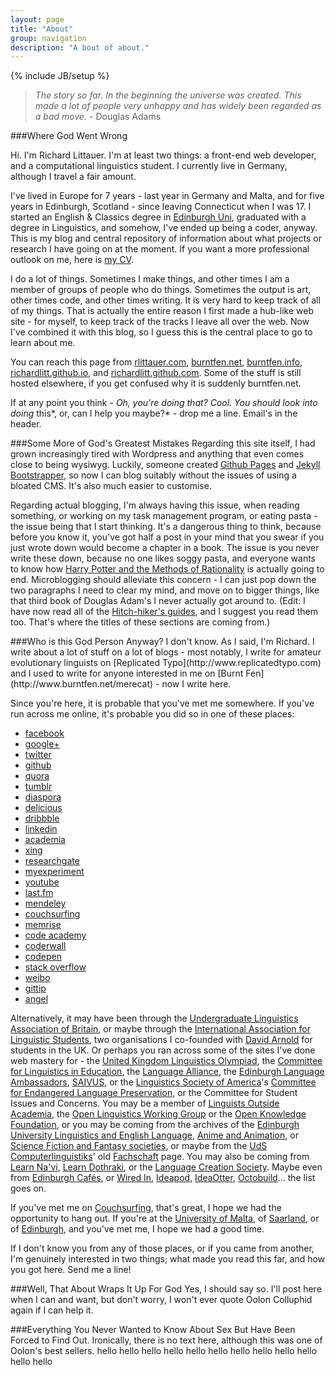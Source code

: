 ```yaml
---
layout: page
title: "About"
group: navigation
description: "A bout of about."
---
```

{% include JB/setup %}

> _The story so far. In the beginning the universe was created. This
> made a lot of people very unhappy and has widely been regarded as a
> bad move._ - Douglas Adams

###Where God Went Wrong

Hi. I'm Richard Littauer. I'm at least two things: a front-end web developer, 
and a computational linguistics student. I currently live in Germany, although
I travel a fair amount.

I've lived in Europe for 7 years - last year in Germany and Malta, and for five years in
Edinburgh, Scotland - since leaving Connecticut when I was 17. I started an
English & Classics degree in [Edinburgh Uni](http://www.ed.ac.uk/home), graduated with a
degree in Linguistics, and somehow, I've ended up being a coder, anyway. 
This is my blog and central repository of information about what projects 
or research I have going on at the moment. If you want a more professional 
outlook on me, here is [my CV](/files/Littauer_CV.pdf).

I do a lot of things. Sometimes I make things, and other times I am a
member of groups of people who do things. Sometimes the output is art,
other times code, and other times writing. It is very hard to keep 
track of all of my things. That is actually the
entire reason I first made a hub-like web site - for myself, to
keep track of the tracks I leave all over the web. Now I've combined it 
with this blog, so I guess this is the central place to go to learn about me. 

You can reach this page from [rlittauer.com](http://www.rlittauer.com), [burntfen.net](http://www.burntfen.net),
[burntfen.info](http://www.burntfen.info), [richardlitt.github.io](http://richardlitt.github.io), 
and [richardlitt.github.com](http://richardlitt.github.com). Some of the stuff is still hosted elsewhere, 
if you get confused why it is suddenly burntfen.net. 

If at any point you think - *Oh, you're doing that? Cool. You should look into
doing* this*, or, can I help you maybe?* - drop me a line. Email's in the header. 

###Some More of God's Greatest Mistakes 
Regarding this site itself, I had grown increasingly tired with
Wordpress and anything that even comes close to being wysiwyg. 
Luckily, someone created [Github Pages](http://pages.github.com/) and [Jekyll
Bootstrapper](http://jekyllbootstrap.com/), so now I can blog suitably
without the issues of using a bloated CMS. It's also much easier to customise.

Regarding actual blogging, I'm always having this issue, when reading something, or working on my task
management program, or eating pasta - the issue being that I start
thinking. It's a dangerous thing to think, because before you know it,
you've got half a post in your mind that you swear if you just
wrote down would become a chapter in a book. The issue is you never
write these down, because no one likes soggy pasta, and everyone wants
to know how [Harry Potter and the Methods of
Rationality](http://hpmor.com/) is actually going to end. Microblogging
should alleviate this concern - I can just pop down the two paragraphs I
need to clear my mind, and move on to bigger things, like that third
book of Douglas Adam's I never actually got around to. (Edit: I have now
read all of the [Hitch-hiker's guides](http://en.wikipedia.org/wiki/Douglas_Adams), 
and I suggest you read them too. That's where the titles of these sections are coming
from.)

<div id="networks"></div>
###Who is this God Person Anyway?
I don't know. As I said, I'm Richard. I write about a lot of stuff on a lot of
blogs - most notably, I write for amateur evolutionary linguists on [Replicated
Typo](http://www.replicatedtypo.com) and I used to write for anyone interested in me on [Burnt
Fen](http://www.burntfen.net/merecat) - now I write here. 

Since you're here, it is probable that you've met me somewhere. If
you've run across me online, it's probable you did so in one of these
places:  

* [facebook](http://www.facebook.com/richard.littauer)  
* [google+](http://gplus.to/richlitt)  
* [twitter](http://twitter.com/#!/richlitt)  
* [github](https://github.com/RichardLitt)
* [quora](http://www.quora.com/Richard-Littauer)  
* [tumblr](http://richfenne.tumblr.com)  
* [diaspora](https://joindiaspora.com/u/richardlitt)  
* [delicious](http://delicious.com/richlitt/)  
* [dribbble](http://dribbble.com/richlitt)  
* [linkedin](http://uk.linkedin.com/pub/richard-littauer/29/576/197)  
* [academia](http://edinburgh.academia.edu/RichardLittauer)  
* [xing](https://www.xing.com/profile/Richard_Littauer)  
* [researchgate](http://www.researchgate.net/profile/Richard_Littauer/)  
* [myexperiment](http://www.myexperiment.org/users/16690.html)  
* [youtube](http://www.youtube.com/user/Rich0Fenn)  
* [last.fm](http://www.last.fm/user/RichardFenn)  
* [mendeley](http://www.mendeley.com/profiles/richard-littauer/)  
* [couchsurfing](http://www.couchsurfing.org/people/richardlitt)  
* [memrise](http://www.memrise.com/user/RichLitt)  
* [code academy](http://www.codecademy.com/users/richlitt)  
* [coderwall](https://coderwall.com/richardlitt)  
* [codepen](http://codepen.io/RichardLitt)  
* [stack overflow](http://stackoverflow.com/users/1166929/richlitt)  
* [weibo](http://www.weibo.com/2640928093/profile?)  
* [gittip](https://www.gittip.com/richlitt/)  
* [angel](https://angel.co/richlitt)  

Alternatively, it may have been through the [Undergraduate Linguistics
Association of Britain](http://www.lingstudents.co.uk/), or maybe
through the [International Association for Linguistic
Students](http://www.lingstudents.org), two organisations I co-founded
with [David Arnold](https://www.linkedin.com/in/dmarnold) for students
in the UK. Or perhaps you ran across some of the sites I've done web
mastery for - the [United Kingdom Linguistics Olympiad](uklo.org), the
[Committee for Linguistics in Education](http://www.clie.org.uk), the
[Language Alliance](http://www.language-alliance.org.uk), the [Edinburgh
Language Ambassadors](http://ela.eusa.ed.ac.uk),
[SAIVUS](http://www.saivus.org), or the [Linguistics Society of
America](https://lsadc.org/)'s [Committee for Endangered Language
Preservation](http://lsacelp.org/), or the Committee for Student Issues
and Concerns. You may be a member of [Linguists Outside
Academia](http://groups.google.com/group/ling-outside), the [Open
Linguistics Working Group](http://groups.google.com/group/ling-outside)
or the [Open Knowledge Foundation](http://okfn.org/), or you may be
coming from the archives of the [Edinburgh University Linguistics and
English Language](http://langsoc.eusa.ed.ac.uk), [Anime and
Animation](http://aasoc.wordpress.com/), or [Science Fiction and Fantasy
societies](http://sesoc.eusa.ed.ac.uk/), or maybe from the [UdS
Computerlinguistiks](coli.uni-saarland.de)' old
[Fachschaft](http://www.coli.uni-saarland.de/fs-coli/Main/HomePage)
page. You may also be coming from [Learn
Na'vi](http://www.learnnavi.org), [Learn
Dothraki](http://www.dothraki.org), or the [Language Creation
Society](http://www.conlang.org). Maybe even from [Edinburgh
Cafés](http://edinburghcafes.com/), or [Wired In](http://wyrdin.com),
[Ideapod](http://www.ideapod.com), [IdeaOtter](http://www.ideaotter.com),
[Octobuild](http://www.octobuild.com)... the list goes on.

If you've met me on
[Couchsurfing](http://www.couchsurfing.org/people/richardlitt), that's
great, I hope we had the opportunity to hang out. If you're at the
[University of Malta](http://www.um.edu.mt/), of
[Saarland](http://www.uni-saarland.de/en/), or of
[Edinburgh](http://www.ed.ac.uk/home), and you've met me, I hope we had
a good time.

If I don't know you from any of those places, or if you came from
another, I'm genuinely interested in two things; what made you read this
far, and how you got here. Send me a line!

###Well, That About Wraps It Up For God
Yes, I should say so. I'll post here when I can and want, but don't worry, I
won't ever quote Oolon Colluphid again if I can help it.

###Everything You Never Wanted to Know About Sex But Have Been Forced to Find Out.
Ironically, there is no text here, although this was one of Oolon's
best sellers. 
hello
hello
hello
hello
hello
hello
hello
hello
hello 
hello 
hello 
hello 
